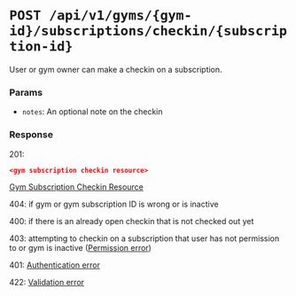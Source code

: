 # `POST /api/v1/gyms/{gym-id}/subscriptions/checkin/{subscription-id}`
User or gym owner can make a checkin on a subscription.


### Params

- `notes`: An optional note on the checkin

### Response

201:
```json
<gym subscription checkin resource>
```

[Gym Subscription Checkin Resource](../../resources/gym_subscription_checkin.md)

404: if gym or gym subscription ID is wrong or is inactive

400: if there is an already open checkin that is not checked out yet

403: attempting to checkin on a subscription that user has not permission to or gym is inactive ([Permission error](../../permission-errors.md))

401: [Authentication error](../../authentication-errors.md)

422: [Validation error](../../validation-errors.md)
